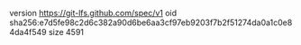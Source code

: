 version https://git-lfs.github.com/spec/v1
oid sha256:e7d5fe98c2d6c382a90d6be6aa3cf97eb9203f7b2f51274da0a1c0e84da4f549
size 4591
